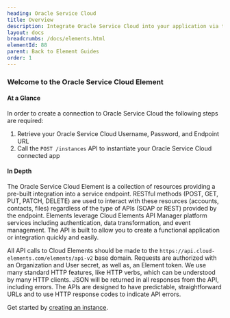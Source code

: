 ```yaml
---
heading: Oracle Service Cloud
title: Overview
description: Integrate Oracle Service Cloud into your application via the Cloud Elements APIs.
layout: docs
breadcrumbs: /docs/elements.html
elementId: 88
parent: Back to Element Guides
order: 1
---
```


### Welcome to the Oracle Service Cloud Element


#### At a Glance

In order to create a connection to Oracle Service Cloud the following steps are required:

1. Retrieve your Oracle Service Cloud Username, Password, and Endpoint URL
2. Call the `POST /instances` API to instantiate your Oracle Service Cloud connected app

#### In Depth

The Oracle Service Cloud Element is a collection of resources providing a pre-built integration into a service endpoint. RESTful methods (POST, GET, PUT, PATCH, DELETE) are used to interact with these resources (accounts, contacts, files) regardless of the type of APIs (SOAP or REST) provided by the endpoint. Elements leverage Cloud Elements API Manager platform services including authentication, data transformation, and event management.  The API is built to allow you to create a functional application or integration quickly and easily.

All API calls to Cloud Elements should be made to the `https://api.cloud-elements.com/elements/api-v2` base domain. Requests are authorized with an Organization and User secret, as well as, an Element token.  We use many standard HTTP features, like HTTP verbs, which can be understood by many HTTP clients. JSON will be returned in all responses from the API, including errors. The APIs are designed to have predictable, straightforward URLs and to use HTTP response codes to indicate API errors.

Get started by [creating an instance](oracleservicecloud-create-instance.html).
